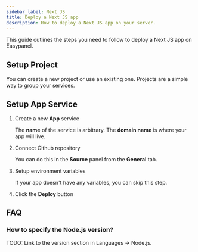 ```yaml
---
sidebar_label: Next JS
title: Deploy a Next JS app
description: How to deploy a Next JS app on your server.
---
```


This guide outlines the steps you need to follow to deploy a Next JS app on Easypanel.

## Setup Project

You can create a new project or use an existing one. Projects are a simple way to group your services.

## Setup App Service

1. Create a new **App** service

   The **name** of the service is arbitrary. The **domain name** is where your app will live.

2. Connect Github repository

   You can do this in the **Source** panel from the **General** tab.

3. Setup environment variables

   If your app doesn't have any variables, you can skip this step.

4. Click the **Deploy** button

## FAQ

### How to specify the Node.js version?

TODO: Link to the version section in Languages -> Node.js.

